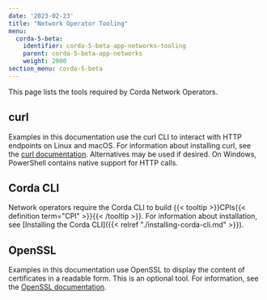```yaml
---
date: '2023-02-23'
title: "Network Operator Tooling"
menu:
  corda-5-beta:
    identifier: corda-5-beta-app-networks-tooling
    parent: corda-5-beta-app-networks
    weight: 2000
section_menu: corda-5-beta
---
```

This page lists the tools required by Corda Network Operators.

## curl

Examples in this documentation use the curl CLI to interact with HTTP endpoints on Linux and macOS. For information about installing curl, see the [curl documentation](https://curl.se/). Alternatives may be used if desired.
On Windows, PowerShell contains native support for HTTP calls.

## Corda CLI

Network operators require the Corda CLI to build {{< tooltip >}}CPIs{{< definition term="CPI" >}}{{< /tooltip >}}.
For information about installation, see [Installing the Corda CLI]({{< relref "./installing-corda-cli.md" >}}).

## OpenSSL

Examples in this documentation use OpenSSL to display the content of certificates in a readable form. This is an optional tool. For information, see the [OpenSSL documentation](https://www.openssl.org/docs/). 